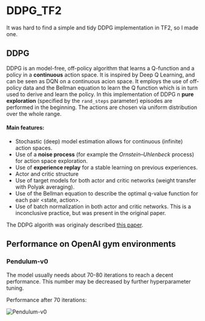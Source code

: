 # DDPG_TF2
It was hard to find a simple and tidy DDPG implementation in TF2, so I made one.

## DDPG
DDPG is an model-free, off-policy algorithm that learns a Q-function and a policy in a **continuous** action space. It is inspired by Deep Q Learning, and can be seen as DQN on a continuous acion space.
It employs the use of off-policy data and the Bellman equation to learn the Q function which is in turn used to derive and learn the policy.
In this implementation of DDPG n **pure exploration** (specified by the ```rand_steps``` parameter) episodes are performed in the beginning. The actions are chosen via uniform distribution over the whole range.

#### Main features:
- Stochastic (deep) model estimation allows for continuous (infinite) action spaces.
- Use of a **noise process** (for example the _Ornstein–Uhlenbeck_ process) for action space exploration.
- Use of **experience replay** for a stable learning on previous experiences.
- Actor and critic structure
- Use of target models for both actor and critic networks (weight transfer with Polyak averaging).
- Use of the Bellman equation to describe the optimal q-value function for each pair <state, action>.
- Use of batch normalization in both actor and critic networks. This is a inconclusive practice, but was present in the original paper.

The DDPG algorith was originaly described [this paper](https://arxiv.org/pdf/1509.02971.pdf).

## Performance on OpenAI gym environments
### Pendulum-v0
The model usually needs about 70-80 iterations to reach a decent performance.
This number may be decreased by further hyperparameter tuning.

Performance after 70 iterations:

![Pendulum-v0](https://media2.giphy.com/media/731NWtJGS7onYIAqgN/giphy.gif)
